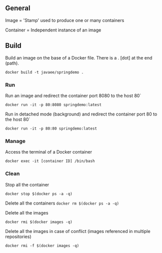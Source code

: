 ## General

Image = 'Stamp' used to produce one or many containers

Container = Independent instance of an image

## Build

Build an image on the base of a Docker file. There is a . [dot] at the end (path).

``` docker build -t javaee/springdemo . ```

### Run

Run an image and redirect the container port 8080 to the host 80`

``` docker run -it -p 80:8080 springdemo:latest ```

Run in detached mode (background) and redirect the container port 80 to the host 80`

``` docker run -it -p 80:80 springdemo:latest ```

### Manage

Access the terminal of a Docker container

``` docker exec -it [container ID] /bin/bash ```

### Clean

Stop all the container

```docker stop $(docker ps -a -q)```


Delete all the containers
```docker rm $(docker ps -a -q)```

Delete all the images

```docker rmi $(docker images -q)```

Delete all the images in case of conflict (images referenced in multiple repositories)

```docker rmi -f $(docker images -q)```